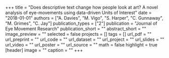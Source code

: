 +++
title = "Does descriptive text change how people look at art? A novel analysis of eye-movements using data-driven Units of Interest"
date = "2018-01-01"
authors = ["A. Davies", "M. Vigo", "S. Harper", "C. Gunnaway", "M. Grimes", "C. Jay"]
publication_types = ["2"]
publication = "Journal of Eye Movement Research"
publication_short = ""
abstract_short = ""
image_preview = ""
selected = false
projects = []
tags = []
url_pdf = ""
url_preprint = ""
url_code = ""
url_dataset = ""
url_project = ""
url_slides = ""
url_video = ""
url_poster = ""
url_source = ""
math = false
highlight = true
[header]
image = ""
caption = ""
+++
